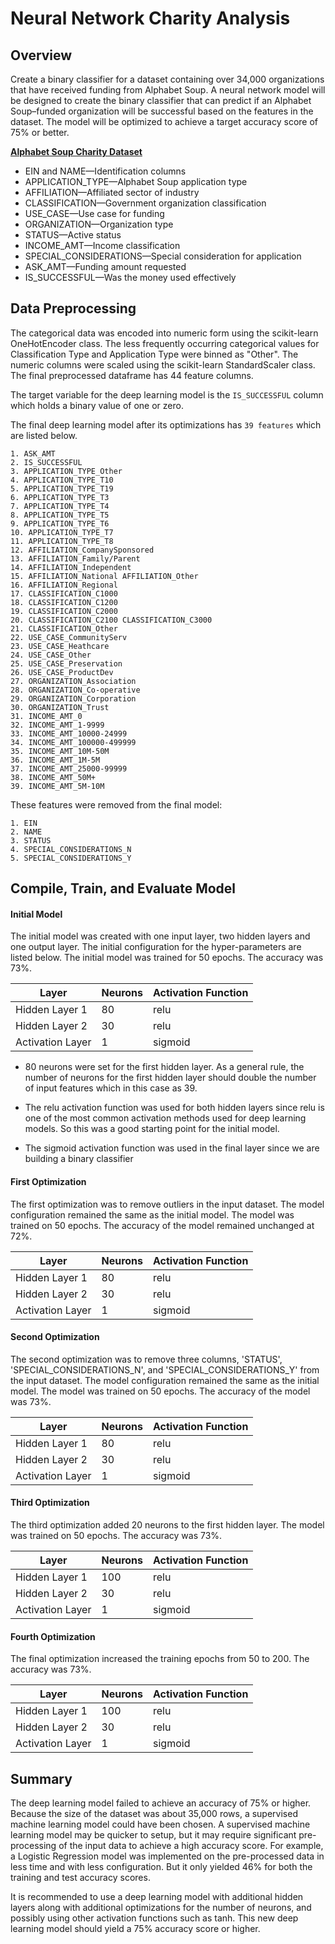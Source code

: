 # Neural Network Charity Analysis

## Overview

Create a binary classifier for a dataset containing over 34,000 organizations that have received funding from Alphabet Soup. A neural network model will be designed to create the binary classifier that can predict if an Alphabet Soup–funded organization will be successful based on the features in the dataset. The model will be optimized to achieve a target accuracy score of 75% or better.

<ins>**Alphabet Soup Charity Dataset**</ins>
* EIN and NAME—Identification columns
* APPLICATION_TYPE—Alphabet Soup application type
* AFFILIATION—Affiliated sector of industry
* CLASSIFICATION—Government organization classification
* USE_CASE—Use case for funding
* ORGANIZATION—Organization type
* STATUS—Active status
* INCOME_AMT—Income classification
* SPECIAL_CONSIDERATIONS—Special consideration for application
* ASK_AMT—Funding amount requested
* IS_SUCCESSFUL—Was the money used effectively

## Data Preprocessing
The categorical data was encoded into numeric form using the scikit-learn OneHotEncoder class. The less frequently occurring categorical values for Classification Type and Application Type were binned as "Other". The numeric columns were scaled using the scikit-learn StandardScaler class. The final preprocessed dataframe has 44 feature columns.

The target variable for the deep learning model is the `IS_SUCCESSFUL` column which holds a binary value of one or zero.

The final deep learning model after its optimizations has `39 features` which are listed below.

	1. ASK_AMT 
	2. IS_SUCCESSFUL 
	3. APPLICATION_TYPE_Other
	4. APPLICATION_TYPE_T10 
	5. APPLICATION_TYPE_T19 
	6. APPLICATION_TYPE_T3
	7. APPLICATION_TYPE_T4 
	8. APPLICATION_TYPE_T5 
	9. APPLICATION_TYPE_T6
	10. APPLICATION_TYPE_T7 
	11. APPLICATION_TYPE_T8
	12. AFFILIATION_CompanySponsored 
	13. AFFILIATION_Family/Parent
	14. AFFILIATION_Independent 
	15. AFFILIATION_National AFFILIATION_Other
	16. AFFILIATION_Regional 
	17. CLASSIFICATION_C1000 
	18. CLASSIFICATION_C1200
	19. CLASSIFICATION_C2000 
	20. CLASSIFICATION_C2100 CLASSIFICATION_C3000
	21. CLASSIFICATION_Other 
	22. USE_CASE_CommunityServ 
	23. USE_CASE_Heathcare
	24. USE_CASE_Other 
	25. USE_CASE_Preservation 
	26. USE_CASE_ProductDev
	27. ORGANIZATION_Association 
	28. ORGANIZATION_Co-operative
	29. ORGANIZATION_Corporation 
	30. ORGANIZATION_Trust 
	31. INCOME_AMT_0
	32. INCOME_AMT_1-9999 
	33. INCOME_AMT_10000-24999
	34. INCOME_AMT_100000-499999 
	35. INCOME_AMT_10M-50M 
	36. INCOME_AMT_1M-5M
	37. INCOME_AMT_25000-99999 
	38. INCOME_AMT_50M+
	39. INCOME_AMT_5M-10M

These features were removed from the final model:

    1. EIN
    2. NAME
    3. STATUS
    4. SPECIAL_CONSIDERATIONS_N
    5. SPECIAL_CONSIDERATIONS_Y


## Compile, Train, and Evaluate Model
#### Initial Model
The initial model was created with one input layer, two hidden layers and one output layer. The initial configuration for the hyper-parameters are listed below. The initial model was trained for 50 epochs. The accuracy was 73%.

| Layer            | Neurons | Activation Function |
|------------------|---------|---------------------|
| Hidden Layer 1   | 80      | relu                |
| Hidden Layer 2   | 30      | relu                |
| Activation Layer | 1       | sigmoid             |

- 80 neurons were set for the first hidden layer. As a general rule, the number of neurons for the first hidden layer should double the number of input features which in this case as 39.  

- The relu activation function was used for both hidden layers since relu is one of the most common activation methods used for deep learning models. So this was a good starting point for the initial model.

- The sigmoid activation function was used in the final layer since we are building a binary classifier

#### First Optimization
The first optimization was to remove outliers in the input dataset. The model configuration remained the same as the initial model.  The model was trained on 50 epochs. The accuracy of the model remained unchanged at 72%.

| Layer            | Neurons | Activation Function |
|------------------|---------|---------------------|
| Hidden Layer 1   | 80      | relu                |
| Hidden Layer 2   | 30      | relu                |
| Activation Layer | 1       | sigmoid             |

#### Second Optimization
The second optimization was to remove three columns, 'STATUS', 'SPECIAL_CONSIDERATIONS_N', and  'SPECIAL_CONSIDERATIONS_Y' from the input dataset. The model configuration remained the same as the initial model.  The model was trained on 50 epochs. The accuracy of the model was 73%.

| Layer            | Neurons | Activation Function |
|------------------|---------|---------------------|
| Hidden Layer 1   | 80      | relu                |
| Hidden Layer 2   | 30      | relu                |
| Activation Layer | 1       | sigmoid             |

#### Third Optimization
The third optimization added 20 neurons to the first hidden layer. The model was trained on 50 epochs. The accuracy was 73%.

| Layer            | Neurons | Activation Function |
|------------------|---------|---------------------|
| Hidden Layer 1   | 100     | relu                |
| Hidden Layer 2   | 30      | relu                |
| Activation Layer | 1       | sigmoid             |

#### Fourth Optimization
The final optimization increased the training epochs from 50 to 200. The accuracy was 73%.

| Layer            | Neurons | Activation Function |
|------------------|---------|---------------------|
| Hidden Layer 1   | 100     | relu                |
| Hidden Layer 2   | 30      | relu                |
| Activation Layer | 1       | sigmoid             |

## Summary

The deep learning model failed to achieve an accuracy of 75% or higher. Because the size of the dataset was about 35,000 rows, a supervised machine learning model could have been chosen. A supervised machine learning model may be quicker to setup, but it may require significant pre-processing of the input data to achieve a high accuracy score. For example, a Logistic Regression model was implemented on the pre-processed data in less time and with less configuration. But it only yielded 46% for both the training and test accuracy scores. 

It is recommended to use a deep learning model with additional hidden layers along with additional optimizations for the number of neurons, and possibly using other activation functions such as tanh. This new deep learning model should yield a 75% accuracy score or higher.



